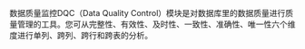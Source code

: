 

数据质量监控DQC（Data Quality Control）模块是对数据库里的数据质量进行质量管理的工具。您可从完整性、有效性、及时性、一致性、准确性、唯一性六个维度进行单列、跨列、跨行和跨表的分析。




